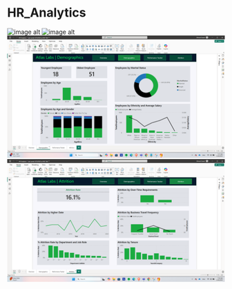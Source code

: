 # HR_Analytics


![image alt]()
![image alt]()
![image alt](https://github.com/asaad2k/HR_Analytics/blob/main/HR%20Analytics%20DashBoards/Demographics.png?raw=true)
![image alt](https://github.com/asaad2k/HR_Analytics/blob/main/HR%20Analytics%20DashBoards/Attrition.png?raw=true)

